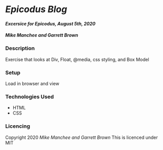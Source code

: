 # _Epicodus Blog_

#### _Excersice for Epicodus, August 5th, 2020_

#### _Mike Manchee and Garrett Brown_

### Description
Exercise that looks at Div, Float, @media, css styling, and Box Model

### Setup
Load in browser and view

### Technologies Used
* HTML
* CSS

### Licencing
Copyright 2020 _Mike Manchee and Garrett Brown_
This is licenced under MIT